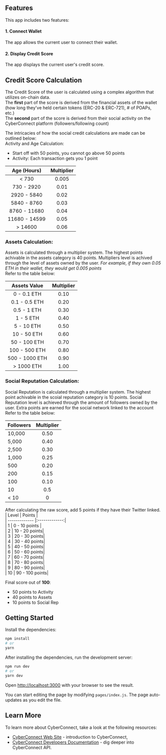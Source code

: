 ## Features

This app includes two features:

#### 1. Connect Wallet

The app allows the current user to connect their wallet.

#### 2. Display Credit Score

The app displays the current user's credit score.

## Credit Score Calculation

The Credit Score of the user is calculated using a complex algorithm that utilizes on-chain data.  
The **first** part of the score is derived from the financial assets of the wallet (how long they've held certain tokens (ERC-20 & ERC-721), # of POAPs, etc.)  
The **second** part of the score is derived from their social activity on the CyberConnect platform (followers/following count)  

The intricacies of how the social credit calculations are made can be outlined below:  
Activity and Age Calculation: 

 - Start off with 50 points, you cannot go above 50 points 
 - Activity: Each transaction gets you 1 point 

| Age (Hours)   | Multiplier    |  
|:-------------:|:-------------:|  
| < 730         | 0.005         |  
| 730 - 2920    | 0.01          |  
| 2920 - 5840   | 0.02          |  
| 5840 - 8760  | 0.03          |  
| 8760 - 11680 | 0.04          |  
| 11680 - 14599 | 0.05          |  
| > 14600    | 0.06          |  


### Assets Calculation:
Assets is calculated through a multiplier system. The highest points achivable in the assets category is 40 points. Multipliers level is achived through the level of assets owned by the user. *For example, if they own 0.05 ETH in their wallet, they would get 0.005 points*  
Refer to the table below:

| Assets Value   | Multiplier    |  
|:-------------:|:-------------:|  
| 0 - 0.1 ETH   | 0.10          |  
| 0.1 - 0.5 ETH | 0.20          |  
| 0.5 - 1 ETH   | 0.30          |  
| 1 - 5 ETH     | 0.40          |  
| 5 - 10 ETH    | 0.50          |  
| 10 - 50 ETH   | 0.60          |  
| 50 - 100 ETH  | 0.70          |  
| 100 - 500 ETH | 0.80          |  
| 500 - 1000 ETH| 0.90          |   
| > 1000 ETH    | 1.00          |


### Social Reputation Calculation: 
Social Reputation is calculated through a multiplier system. The highest point achivable in the scoial reputation category is 10 points. Social Reputation level is achieved through the amount of followers owned by the user. Extra points are earned for the social network linked to the account
Refer to the table below:

| Followers     | Multiplier    |  
| ------------- |:-------------:|  
| 10,000        | 0.50          |  
| 5,000         | 0.40          |  
| 2,500         | 0.30          |  
| 1,000         | 0.25          |  
| 500           | 0.20          |  
| 200           | 0.15          |  
| 100           | 0.10          |  
| 10            | 0.5           |  
| < 10          | 0             |   


After calculating the raw score, add 5 points if they have their Twitter linked.
| Level         | Points        |  
| ------------- |:-------------:|  
| 1             | 0 - 10 points |  
| 2             | 10 - 20 points|  
| 3             | 20 - 30 points|  
| 4             | 30 - 40 points|  
| 5             | 40 - 50 points|  
| 6             | 50 - 60 points|  
| 7             | 60 - 70 points|  
| 8             | 70 - 80 points|  
| 9             | 80 - 90 points|  
| 10            | 90 - 100 points|  


Final score out of **100**:
 - 50 points to Activity
 - 40 points to Assets
 - 10 points to Social Rep


## Getting Started

Install the dependencies:

```bash
npm install
# or
yarn
```

After installing the dependencies, run the development server:

```bash
npm run dev
# or
yarn dev
```

Open [http://localhost:3000](http://localhost:3000) with your browser to see the result.

You can start editing the page by modifying `pages/index.js`. The page auto-updates as you edit the file.

## Learn More

To learn more about CyberConnect, take a look at the following resources:

- [CyberConnect Web Site](https://cyberconnect.me/) - introduction to CyberConnect,
- [CyberConnect Developers Documentation](https://docs.cyberconnect.me/) - dig deeper into CyberConnect API.

